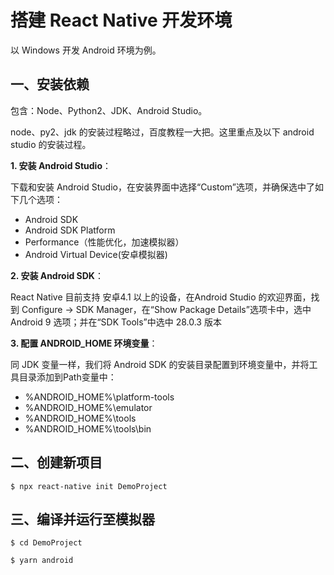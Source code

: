 # 搭建 React Native 开发环境

以 Windows 开发 Android 环境为例。

## 一、安装依赖

包含：Node、Python2、JDK、Android Studio。

node、py2、jdk 的安装过程略过，百度教程一大把。这里重点及以下 android studio 的安装过程。

**1. 安装 Android Studio**：

下载和安装 Android Studio，在安装界面中选择“Custom”选项，并确保选中了如下几个选项：

- Android SDK
- Android SDK Platform
- Performance（性能优化，加速模拟器）
- Android Virtual Device(安卓模拟器)

**2. 安装 Android SDK**：

React Native 目前支持 安卓4.1 以上的设备，在Android Studio 的欢迎界面，找到 Configure -> SDK Manager，在“Show Package Details”选项卡中，选中 Android 9 选项；并在“SDK Tools”中选中 28.0.3 版本

**3. 配置 ANDROID_HOME 环境变量**：

同 JDK 变量一样，我们将 Android SDK 的安装目录配置到环境变量中，并将工具目录添加到Path变量中：

- %ANDROID_HOME%\platform-tools
- %ANDROID_HOME%\emulator
- %ANDROID_HOME%\tools
- %ANDROID_HOME%\tools\bin

## 二、创建新项目

```shell
$ npx react-native init DemoProject
```

## 三、编译并运行至模拟器

```shell
$ cd DemoProject

$ yarn android
```
